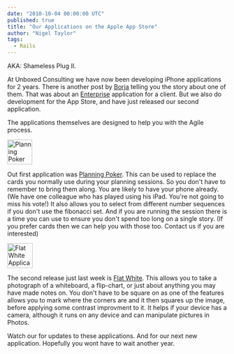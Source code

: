 ```yaml
---
date: "2010-10-04 00:00:00 UTC"
published: true
title: "Our Applications on the Apple App Store"
author: "Nigel Taylor"
tags:
  - Rails
---
```


<p>AKA:&nbsp;Shameless Plug II.</p>
<p>At Unboxed Consulting we have now been developing iPhone applications for 2 years. There is another post by <a href="http://www.unboxedconsulting.com/blog/road-trip">Borja</a> telling you the story about one of them. That was about an <a href="http://developer.apple.com/programs/ios/enterprise/" target="_blank">Enterprise</a> application for a client. But we also do development for the App Store, and have just released our second application.</p>
<p>The applications themselves are designed to help you with the Agile process.</p>
<p><img alt="Planning Poker Application" height="57" src="/uploads/Image/planning-poker-application.png" width="57" /></p>
<p>Out first application was <a href="http://itunes.apple.com/us/app/planning-poker/id305965585" target="_blank">Planning Poker</a>. This can be used to replace the cards you normally use during your planning sessions. So you don&#39;t have to remember to bring them along. You are likely to have your phone already. (We have one colleague who has played using his iPad. You&#39;re not going to miss his vote!) It also allows you to select from different number sequences if you don&#39;t use the fibonacci set. And if you are running the session there is a time you can use to ensure you don&#39;t spend too long on a single story. (If you prefer cards then we can help you with those too. Contact us if you are interested)</p>
<p><img alt="Flat White Application" height="57" src="/uploads/Image/flat-white-application.png" width="58" /></p>
<p>The second release just last week is <a href="http://itunes.apple.com/app/flat-white/id390639092" target="_blank">Flat White</a>. This allows you to take a photograph of a whiteboard, a flip-chart, or just about anything you may have made notes on. You don&#39;t have to be square on as one of the features allows you to mark where the corners are and it then squares up the image, before applying some contrast improvment to it. It helps if your device has a camera, although it runs on any device and can manipulate pictures in Photos.</p>
<p>Watch our for updates to these applications. And for our next new application. Hopefully you wont have to wait another year.</p>

